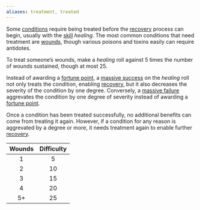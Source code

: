 ```yaml
---
aliases: treatment, treated
---
```

   
Some [conditions](../Conditions/Conditions.md) require being treated before the [recovery](../Conditions/Recovery.md) process can begin, usually with the [skill](../Skills/Skills.md) _healing_. The most common conditions that need treatment are [wounds](../Conditions/Wound.md), though various poisons and toxins easily can require antidotes.   
   
To treat someone’s wounds, make a _healing_ roll against 5 times the number of wounds sustained, though at most 25.    
   
Instead of awarding a [fortune point](../Rolling%20Dice/Fortune%20Points.md), a [massive success](../Rolling%20Dice/Massive%20Success.md) on the _healing_ roll not only treats the condition, enabling [recovery](../Conditions/Recovery.md), but it also decreases the severity of the condition by one degree. Conversely, a [massive failure](../Rolling%20Dice/Massive%20Failure.md) aggrevates the condition by one degree of severity instead of awarding a [fortune point](../Rolling%20Dice/Fortune%20Points.md).   
   
Once a condition has been treated successfully, no additional benefits can come from treating it again. However, if a condition for any reason is aggrevated by a degree or more, it needs treatment again to enable further [recovery](../Conditions/Recovery.md).   
   
| Wounds | Difficulty |   
|:------:|:----------:|   
|   1    |     5      |   
|   2    |     10     |   
|   3    |     15     |   
|   4    |     20     |   
|   5+   |     25     |